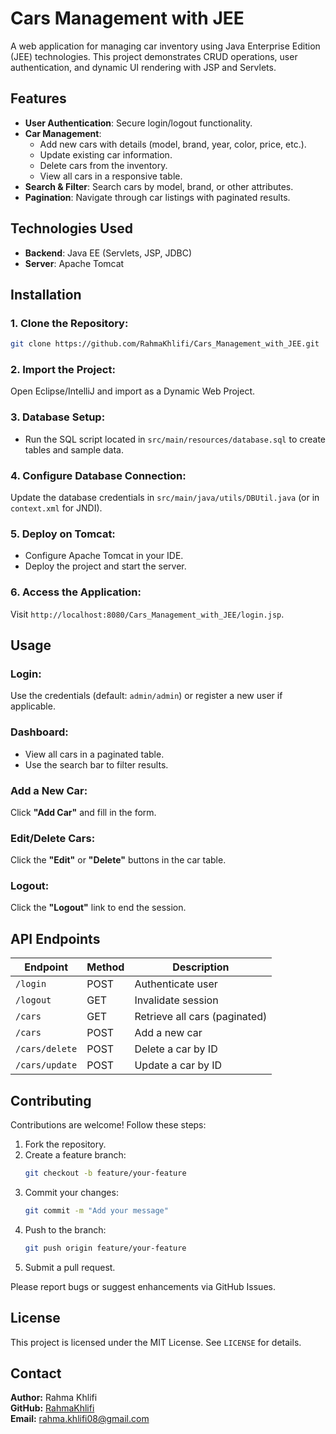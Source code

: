 # Cars Management with JEE

A web application for managing car inventory using Java Enterprise Edition (JEE) technologies. This project demonstrates CRUD operations, user authentication, and dynamic UI rendering with JSP and Servlets.


## Features

- **User Authentication**: Secure login/logout functionality.
- **Car Management**: 
  - Add new cars with details (model, brand, year, color, price, etc.).
  - Update existing car information.
  - Delete cars from the inventory.
  - View all cars in a responsive table.
- **Search & Filter**: Search cars by model, brand, or other attributes.
- **Pagination**: Navigate through car listings with paginated results.

## Technologies Used

- **Backend**: Java EE (Servlets, JSP, JDBC)
- **Server**: Apache Tomcat

## Installation

### 1. Clone the Repository:
```bash
git clone https://github.com/RahmaKhlifi/Cars_Management_with_JEE.git
```

### 2. Import the Project:
Open Eclipse/IntelliJ and import as a Dynamic Web Project.

### 3. Database Setup:
- Run the SQL script located in `src/main/resources/database.sql` to create tables and sample data.

### 4. Configure Database Connection:
Update the database credentials in `src/main/java/utils/DBUtil.java` (or in `context.xml` for JNDI).

### 5. Deploy on Tomcat:
- Configure Apache Tomcat in your IDE.
- Deploy the project and start the server.

### 6. Access the Application:
Visit `http://localhost:8080/Cars_Management_with_JEE/login.jsp`.

## Usage

### Login:
Use the credentials (default: `admin/admin`) or register a new user if applicable.

### Dashboard:
- View all cars in a paginated table.
- Use the search bar to filter results.

### Add a New Car:
Click **"Add Car"** and fill in the form.

### Edit/Delete Cars:
Click the **"Edit"** or **"Delete"** buttons in the car table.

### Logout:
Click the **"Logout"** link to end the session.

## API Endpoints

| Endpoint        | Method | Description                  |
|----------------|--------|------------------------------|
| `/login`       | POST   | Authenticate user            |
| `/logout`      | GET    | Invalidate session           |
| `/cars`        | GET    | Retrieve all cars (paginated)|
| `/cars`        | POST   | Add a new car                |
| `/cars/delete` | POST   | Delete a car by ID           |
| `/cars/update` | POST   | Update a car by ID           |

## Contributing

Contributions are welcome! Follow these steps:

1. Fork the repository.
2. Create a feature branch:
   ```bash
   git checkout -b feature/your-feature
   ```
3. Commit your changes:
   ```bash
   git commit -m "Add your message"
   ```
4. Push to the branch:
   ```bash
   git push origin feature/your-feature
   ```
5. Submit a pull request.

Please report bugs or suggest enhancements via GitHub Issues.

## License

This project is licensed under the MIT License. See `LICENSE` for details.

## Contact

**Author:** Rahma Khlifi  
**GitHub:** [RahmaKhlifi](https://github.com/RahmaKhlifi)  
**Email:** rahma.khlifi08@gmail.com <!-- Add your email if desired -->
